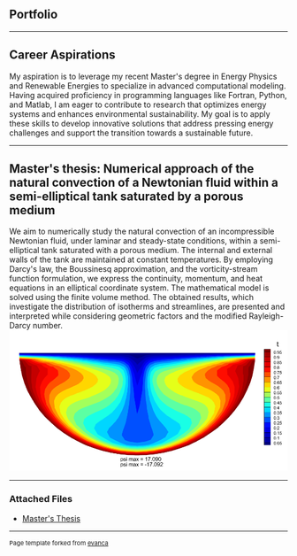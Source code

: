 ## Portfolio

---
## Career Aspirations
My aspiration is to leverage my recent Master's degree in Energy Physics and Renewable Energies to specialize in advanced computational modeling. Having acquired proficiency in programming languages like Fortran, Python, and Matlab, I am eager to contribute to research that optimizes energy systems and enhances environmental sustainability. My goal is to apply these skills to develop innovative solutions that address pressing energy challenges and support the transition towards a sustainable future.


---

## Master's thesis: Numerical approach of the natural convection of a Newtonian fluid within a semi-elliptical tank saturated by a porous medium
We aim to numerically study the natural convection of an incompressible Newtonian
fluid, under laminar and steady-state conditions, within a semi-elliptical tank saturated
with a porous medium. The internal and external walls of the tank are maintained at
constant temperatures. By employing Darcy's law, the Boussinesq approximation, and
the vorticity-stream function formulation, we express the continuity, momentum, and
heat equations in an elliptical coordinate system. The mathematical model is solved
using the finite volume method. The obtained results, which investigate the distribution
of isotherms and streamlines, are presented and interpreted while considering
geometric factors and the modified Rayleigh-Darcy number.
<img src="images/Temperature05visuGood.png?raw=true"/>


---

### Attached Files

- [Master's Thesis](/pdf/Master_Thesis.pdf)






---
<p style="font-size:11px">Page template forked from <a href="https://github.com/evanca/quick-portfolio">evanca</a></p>
<!-- Remove above link if you don't want to attibute -->
